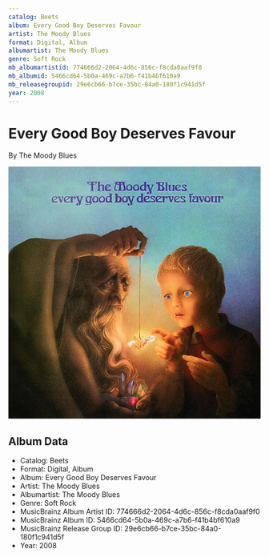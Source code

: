 ```yaml
---
catalog: Beets
album: Every Good Boy Deserves Favour
artist: The Moody Blues
format: Digital, Album
albumartist: The Moody Blues
genre: Soft Rock
mb_albumartistid: 774666d2-2064-4d6c-856c-f8cda0aaf9f0
mb_albumid: 5466cd64-5b0a-469c-a7b6-f41b4bf610a9
mb_releasegroupid: 29e6cb66-b7ce-35bc-84a0-180f1c941d5f
year: 2008
---
```


# Every Good Boy Deserves Favour

By The Moody Blues

![](../../assets/beetscovers/The_Moody_Blues-Every_Good_Boy_Deserves_Favour.jpg)

## Album Data

- Catalog: Beets
- Format: Digital, Album
- Album: Every Good Boy Deserves Favour
- Artist: The Moody Blues
- Albumartist: The Moody Blues
- Genre: Soft Rock
- MusicBrainz Album Artist ID: 774666d2-2064-4d6c-856c-f8cda0aaf9f0
- MusicBrainz Album ID: 5466cd64-5b0a-469c-a7b6-f41b4bf610a9
- MusicBrainz Release Group ID: 29e6cb66-b7ce-35bc-84a0-180f1c941d5f
- Year: 2008

